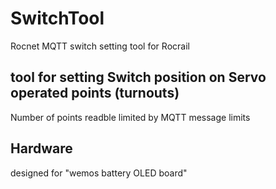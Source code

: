 # SwitchTool
Rocnet MQTT switch setting tool for Rocrail 
## tool for setting Switch position on Servo operated points (turnouts)
Number of points readble limited by MQTT message limits

## Hardware
designed for "wemos battery OLED board"
